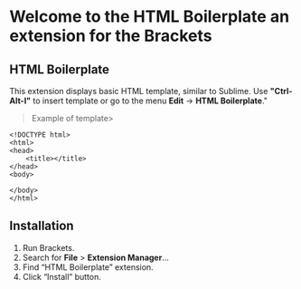 # Welcome to the HTML Boilerplate an extension for the Brackets


## HTML Boilerplate

This extension displays basic HTML template, similar to Sublime. 
Use **"Ctrl-Alt-I"** to insert template or go to the menu **Edit** -> **HTML Boilerplate**."

> Example of template>
```
<!DOCTYPE html>
<html>
<head>
    <title></title>
</head>
<body>

</body>
</html>
```


## Installation ##

1. Run Brackets.
2. Search for **File** > **Extension Manager**...
3. Find “HTML Boilerplate” extension. 
4. Click “Install” button.
